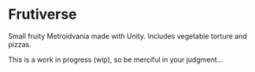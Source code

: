 # Frutiverse
Small fruity Metroidvania made with Unity.
Includes vegetable torture and pizzas.

This is a work in progress (wip), so be merciful in your judgment...
